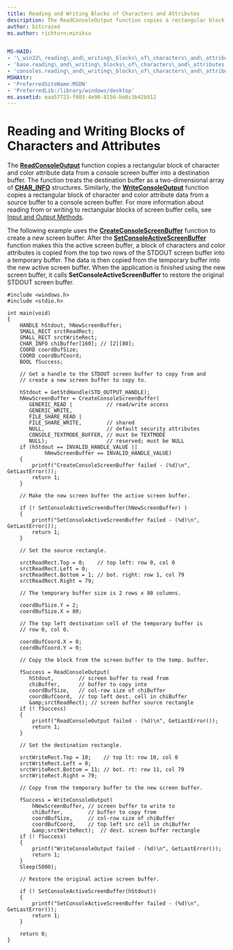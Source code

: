 ```yaml
---
title: Reading and Writing Blocks of Characters and Attributes
description: The ReadConsoleOutput function copies a rectangular block of character and color attribute data from a console screen buffer into a destination buffer.
author: bitcrazed
ms.author: richturn;miniksa


MS-HAID:
- '\_win32\_reading\_and\_writing\_blocks\_of\_characters\_and\_attributes'
- 'base.reading\_and\_writing\_blocks\_of\_characters\_and\_attributes'
- 'consoles.reading\_and\_writing\_blocks\_of\_characters\_and\_attributes'
MSHAttr:
- 'PreferredSiteName:MSDN'
- 'PreferredLib:/library/windows/desktop'
ms.assetid: eaa57723-f003-4e90-8156-be8c3b42b912
---
```


# Reading and Writing Blocks of Characters and Attributes


The [**ReadConsoleOutput**](readconsoleoutput.md) function copies a rectangular block of character and color attribute data from a console screen buffer into a destination buffer. The function treats the destination buffer as a two-dimensional array of [**CHAR\_INFO**](char-info-str.md) structures. Similarly, the [**WriteConsoleOutput**](writeconsoleoutput.md) function copies a rectangular block of character and color attribute data from a source buffer to a console screen buffer. For more information about reading from or writing to rectangular blocks of screen buffer cells, see [Input and Output Methods](input-and-output-methods.md).

The following example uses the [**CreateConsoleScreenBuffer**](createconsolescreenbuffer.md) function to create a new screen buffer. After the [**SetConsoleActiveScreenBuffer**](setconsoleactivescreenbuffer.md) function makes this the active screen buffer, a block of characters and color attributes is copied from the top two rows of the STDOUT screen buffer into a temporary buffer. The data is then copied from the temporary buffer into the new active screen buffer. When the application is finished using the new screen buffer, it calls **SetConsoleActiveScreenBuffer** to restore the original STDOUT screen buffer.

```ManagedCPlusPlus
#include <windows.h> 
#include <stdio.h>
 
int main(void) 
{ 
    HANDLE hStdout, hNewScreenBuffer; 
    SMALL_RECT srctReadRect; 
    SMALL_RECT srctWriteRect; 
    CHAR_INFO chiBuffer[160]; // [2][80]; 
    COORD coordBufSize; 
    COORD coordBufCoord; 
    BOOL fSuccess; 
 
    // Get a handle to the STDOUT screen buffer to copy from and 
    // create a new screen buffer to copy to. 
 
    hStdout = GetStdHandle(STD_OUTPUT_HANDLE); 
    hNewScreenBuffer = CreateConsoleScreenBuffer( 
       GENERIC_READ |           // read/write access 
       GENERIC_WRITE, 
       FILE_SHARE_READ | 
       FILE_SHARE_WRITE,        // shared 
       NULL,                    // default security attributes 
       CONSOLE_TEXTMODE_BUFFER, // must be TEXTMODE 
       NULL);                   // reserved; must be NULL 
    if (hStdout == INVALID_HANDLE_VALUE || 
            hNewScreenBuffer == INVALID_HANDLE_VALUE) 
    {
        printf("CreateConsoleScreenBuffer failed - (%d)\n", GetLastError()); 
        return 1;
    }
 
    // Make the new screen buffer the active screen buffer. 
 
    if (! SetConsoleActiveScreenBuffer(hNewScreenBuffer) ) 
    {
        printf("SetConsoleActiveScreenBuffer failed - (%d)\n", GetLastError()); 
        return 1;
    }
 
    // Set the source rectangle. 
 
    srctReadRect.Top = 0;    // top left: row 0, col 0 
    srctReadRect.Left = 0; 
    srctReadRect.Bottom = 1; // bot. right: row 1, col 79 
    srctReadRect.Right = 79; 
 
    // The temporary buffer size is 2 rows x 80 columns. 
 
    coordBufSize.Y = 2; 
    coordBufSize.X = 80; 
 
    // The top left destination cell of the temporary buffer is 
    // row 0, col 0. 
 
    coordBufCoord.X = 0; 
    coordBufCoord.Y = 0; 
 
    // Copy the block from the screen buffer to the temp. buffer. 
 
    fSuccess = ReadConsoleOutput( 
       hStdout,        // screen buffer to read from 
       chiBuffer,      // buffer to copy into 
       coordBufSize,   // col-row size of chiBuffer 
       coordBufCoord,  // top left dest. cell in chiBuffer 
       &amp;srctReadRect); // screen buffer source rectangle 
    if (! fSuccess) 
    {
        printf("ReadConsoleOutput failed - (%d)\n", GetLastError()); 
        return 1;
    }
 
    // Set the destination rectangle. 
 
    srctWriteRect.Top = 10;    // top lt: row 10, col 0 
    srctWriteRect.Left = 0; 
    srctWriteRect.Bottom = 11; // bot. rt: row 11, col 79 
    srctWriteRect.Right = 79; 
 
    // Copy from the temporary buffer to the new screen buffer. 
 
    fSuccess = WriteConsoleOutput( 
        hNewScreenBuffer, // screen buffer to write to 
        chiBuffer,        // buffer to copy from 
        coordBufSize,     // col-row size of chiBuffer 
        coordBufCoord,    // top left src cell in chiBuffer 
        &amp;srctWriteRect);  // dest. screen buffer rectangle 
    if (! fSuccess) 
    {
        printf("WriteConsoleOutput failed - (%d)\n", GetLastError()); 
        return 1;
    }
    Sleep(5000); 
 
    // Restore the original active screen buffer. 
 
    if (! SetConsoleActiveScreenBuffer(hStdout)) 
    {
        printf("SetConsoleActiveScreenBuffer failed - (%d)\n", GetLastError()); 
        return 1;
    }

    return 0;
}
```

 

 




